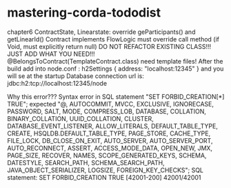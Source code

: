 # mastering-corda-tododist

chapter6
ContractState, Linearstate: override geParticipants() and getLinearId()
Contract implements FlowLogic must override call method (if Void, must explicitly return null)
DO NOT REFACTOR EXISTING CLASS!!! JUST ADD WHAT YOU NEED!!! @BelongsToContract(TemplateContract.class) need template files!
After the build add into node.conf :
h2Settings {
    address: "localhost:12345"
}
and you will se at the startup
Database connection url is: jdbc:h2:tcp://localhost:12345/node

Why this error???
Syntax error in SQL statement "SET FORBID_CREATION[*] TRUE"; expected "@, AUTOCOMMIT, MVCC, EXCLUSIVE, IGNORECASE, PASSWORD, SALT, MODE, COMPRESS_LOB, DATABASE, COLLATION, BINARY_COLLATION, UUID_COLLATION, CLUSTER, DATABASE_EVENT_LISTENER, ALLOW_LITERALS, DEFAULT_TABLE_TYPE, CREATE, HSQLDB.DEFAULT_TABLE_TYPE, PAGE_STORE, CACHE_TYPE, FILE_LOCK, DB_CLOSE_ON_EXIT, AUTO_SERVER, AUTO_SERVER_PORT, AUTO_RECONNECT, ASSERT, ACCESS_MODE_DATA, OPEN_NEW, JMX, PAGE_SIZE, RECOVER, NAMES, SCOPE_GENERATED_KEYS, SCHEMA, DATESTYLE, SEARCH_PATH, SCHEMA_SEARCH_PATH, JAVA_OBJECT_SERIALIZER, LOGSIZE, FOREIGN_KEY_CHECKS"; SQL statement:
SET FORBID_CREATION TRUE [42001-200] 42001/42001